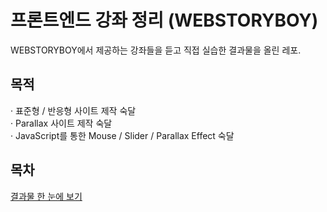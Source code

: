 # 프론트엔드 강좌 정리 (WEBSTORYBOY)
WEBSTORYBOY에서 제공하는 강좌들을 듣고 직접 실습한 결과물을 올린 레포.<br>

## 목적
· 표준형 / 반응형 사이트 제작 숙달<br>
· Parallax 사이트 제작 숙달<br>
· JavaScript를 통한 Mouse / Slider / Parallax Effect 숙달<br>

## 목차
[결과물 한 눈에 보기](https://hwahyeon.github.io/lecture_wb/)
